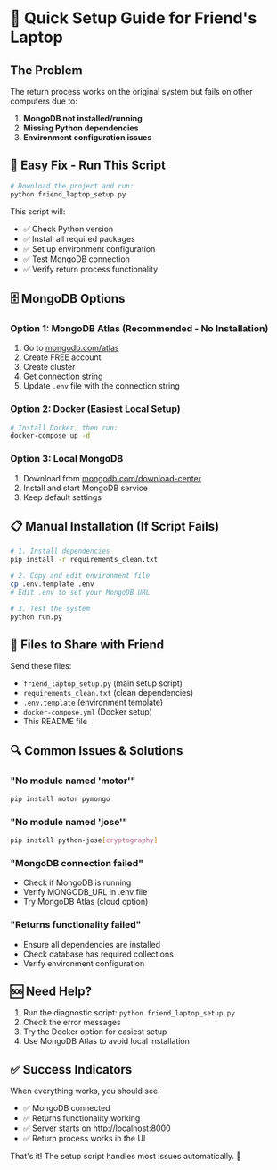 # 🚀 Quick Setup Guide for Friend's Laptop

## The Problem
The return process works on the original system but fails on other computers due to:
1. **MongoDB not installed/running**
2. **Missing Python dependencies** 
3. **Environment configuration issues**

## 🔧 Easy Fix - Run This Script

```bash
# Download the project and run:
python friend_laptop_setup.py
```

This script will:
- ✅ Check Python version
- ✅ Install all required packages
- ✅ Set up environment configuration
- ✅ Test MongoDB connection
- ✅ Verify return process functionality

## 🗄️ MongoDB Options

### Option 1: MongoDB Atlas (Recommended - No Installation)
1. Go to [mongodb.com/atlas](https://www.mongodb.com/atlas)
2. Create FREE account
3. Create cluster
4. Get connection string
5. Update `.env` file with the connection string

### Option 2: Docker (Easiest Local Setup)
```bash
# Install Docker, then run:
docker-compose up -d
```

### Option 3: Local MongoDB
1. Download from [mongodb.com/download-center](https://www.mongodb.com/download-center)
2. Install and start MongoDB service
3. Keep default settings

## 📋 Manual Installation (If Script Fails)

```bash
# 1. Install dependencies
pip install -r requirements_clean.txt

# 2. Copy and edit environment file
cp .env.template .env
# Edit .env to set your MongoDB URL

# 3. Test the system
python run.py
```

## 🎯 Files to Share with Friend

Send these files:
- `friend_laptop_setup.py` (main setup script)
- `requirements_clean.txt` (clean dependencies)  
- `.env.template` (environment template)
- `docker-compose.yml` (Docker setup)
- This README file

## 🔍 Common Issues & Solutions

### "No module named 'motor'"
```bash
pip install motor pymongo
```

### "No module named 'jose'"  
```bash
pip install python-jose[cryptography]
```

### "MongoDB connection failed"
- Check if MongoDB is running
- Verify MONGODB_URL in .env file
- Try MongoDB Atlas (cloud option)

### "Returns functionality failed"
- Ensure all dependencies are installed
- Check database has required collections
- Verify environment configuration

## 🆘 Need Help?

1. Run the diagnostic script: `python friend_laptop_setup.py`
2. Check the error messages
3. Try the Docker option for easiest setup
4. Use MongoDB Atlas to avoid local installation

## ✅ Success Indicators

When everything works, you should see:
- ✅ MongoDB connected
- ✅ Returns functionality working  
- ✅ Server starts on http://localhost:8000
- ✅ Return process works in the UI

That's it! The setup script handles most issues automatically. 🎉
